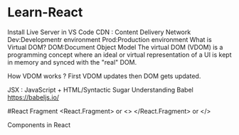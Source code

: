 # Learn-React
Install Live Server in VS Code
CDN : Content Delivery Network
Dev:Developmentr environment
Prod:Production environment
What is Virtual DOM?
DOM:Document Object Model
The virtual DOM (VDOM) is a programming concept where an ideal or virtual representation of a UI is kept in memory and synced with the "real" DOM.

How VDOM works ?
First VDOM updates then DOM gets updated.

JSX :  JavaScript + HTML/Syntactic Sugar
Understanding Babel
https://babeljs.io/

#React Fragment
<React.Fragment> or <>
</React.Fragment> or </>

Components in React
